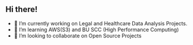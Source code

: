 ## Hi there!

- 🔭 I’m currently working on Legal and Healthcare Data Analysis Projects.
- 🌱 I’m learning AWS(S3) and BU SCC (High Performance Computing)
- 👯 I’m looking to collaborate on Open Source Projects 

